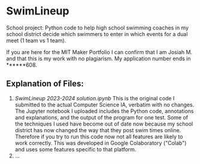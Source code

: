 # SwimLineup
School project: Python code to help high school swimming coaches in my school district decide which swimmers to enter in which events for a dual meet (1 team vs 1 team).

If you are here for the MIT Maker Portfolio I can confirm that I am Josiah M. and that this is my work with no plagiarism. My application number ends in ******608.

## Explanation of Files:

1. *SwimLineup 2023-2024 solution.ipynb* This is the original code I submitted to the actual Computer Science IA, verbatim with no changes. The Jupyter notebook I uploaded includes the Python code, annotations and explanations, and the output of the program for one test. Some of the techniques I used have become out of date now because my school district has now changed the way that they post swim times online. Therefore if you try to run this code now not all features are likely to work correctly. This was developed in Google Colaboratory ("Colab") and uses some features specific to that platform.
2. ...
